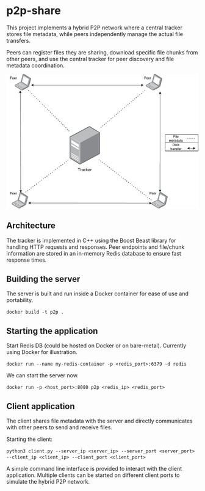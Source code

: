 # p2p-share

This project implements a hybrid P2P network where a central tracker stores file metadata, while peers independently manage the actual file transfers.

Peers can register files they are sharing, download specific file chunks from other peers, and use the central tracker for peer discovery and file metadata coordination.

![Hybrid P2P Architecture](assets/hybrid_p2p_architecture.jpg)

## Architecture

The tracker is implemented in C++ using the Boost Beast library for handling HTTP requests and responses. Peer endpoints and file/chunk information are stored in an in-memory Redis database to ensure fast response times.

## Building the server

The server is built and run inside a Docker container for ease of use and portability.

```
docker build -t p2p .
```

## Starting the application

Start Redis DB (could be hosted on Docker or on bare-metal).
Currently using Docker for illustration.

```
docker run --name my-redis-container -p <redis_port>:6379 -d redis
```

We can start the server now.
```
docker run -p <host_port>:8080 p2p <redis_ip> <redis_port>
```

## Client application

The client shares file metadata with the server and directly communicates with other peers to send and receive files.

Starting the client:
```
python3 client.py --server_ip <server_ip> --server_port <server_port> --client_ip <client_ip> --client_port <client_port>
```

A simple command line interface is provided to interact with the client application.
Multiple clients can be started on different client ports to simulate the hybrid P2P network.